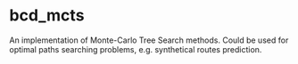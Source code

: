 # bcd_mcts

An implementation of Monte-Carlo Tree Search methods. Could be used for optimal paths searching problems, e.g. synthetical routes prediction.

